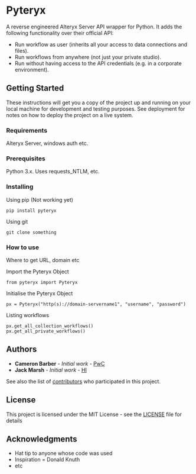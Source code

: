 # Pyteryx

A reverse engineered Alteryx Server API wrapper for Python. It adds the following functionality over their official API:
- Run workflow as user (inherits all your access to data connections and files).
- Run workflows from anywhere (not just your private studio).
- Run without having access to the API credentials (e.g. in a corporate environment).

## Getting Started

These instructions will get you a copy of the project up and running on your local machine for development and testing purposes. See deployment for notes on how to deploy the project on a live system.

### Requirements

Alteryx Server, windows auth etc.

### Prerequisites

Python 3.x. Uses requests_NTLM, etc.

### Installing

Using pip (Not working yet)

```
pip install pyteryx
```

Using git 
```
git clone something
```

### How to use 

Where to get URL, domain etc

Import the Pyteryx Object
```
from pyteryx import Pyteryx
```
Initialise the Pyteryx Object
```
px = Pyteryx("http(s)://domain-servername1", "username", "password")
```
Listing workflows
```
px.get_all_collection_workflows()
px.get_all_private_workflows()
```

## Authors

* **Cameron Barber**  - *Initial work* - [PwC](https://github.com/camzbarber)
* **Jack Marsh**      - *Initial work* - [HI](https://github.com/jackmarsh)

See also the list of [contributors](https://github.com/CamzBarber/Pyteryx/contributors) who participated in this project.

## License

This project is licensed under the MIT License - see the [LICENSE](LICENSE) file for details

## Acknowledgments

* Hat tip to anyone whose code was used
* Inspiration = Donald Knuth
* etc
